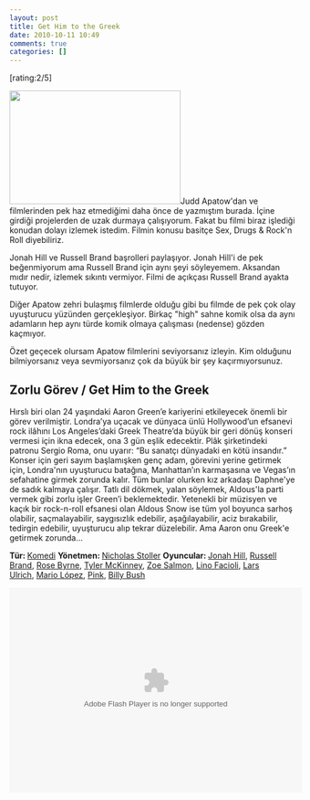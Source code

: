 ```yaml
---
layout: post
title: Get Him to the Greek
date: 2010-10-11 10:49
comments: true
categories: []
---
```

[rating:2/5]

<img class="alignright size-medium wp-image-2015" title="1108586_Get_Him_To_The_Greek" src="http://onurbaykal.com.tr/wp-content/uploads/2010/10/1108586_Get_Him_To_The_Greek-300x199.jpg" alt="" width="300" height="199" />Judd Apatow'dan ve filmlerinden pek haz etmediğimi daha önce de yazmıştım burada. İçine girdiği projelerden de uzak durmaya çalışıyorum. Fakat bu filmi biraz işlediği konudan dolayı izlemek istedim. Filmin konusu basitçe Sex, Drugs &amp; Rock'n Roll diyebiliriz.

Jonah Hill ve Russell Brand başrolleri paylaşıyor. Jonah Hill'i de pek beğenmiyorum ama Russell Brand için aynı şeyi söyleyemem. Aksandan mıdır nedir, izlemek sıkıntı vermiyor. Filmi de açıkçası Russell Brand ayakta tutuyor.

Diğer Apatow zehri bulaşmış filmlerde olduğu gibi bu filmde de pek çok olay uyuşturucu yüzünden gerçekleşiyor. Birkaç "high" sahne komik olsa da aynı adamların hep aynı türde komik olmaya çalışması (nedense) gözden kaçmıyor.

Özet geçecek olursam Apatow filmlerini seviyorsanız izleyin. Kim olduğunu bilmiyorsanız veya sevmiyorsanız çok da büyük bir şey kaçırmıyorsunuz.

<!--more-->
<h2>Zorlu Görev / Get Him to the Greek</h2>
Hırslı biri olan 24 yaşındaki Aaron Green’e kariyerini etkileyecek önemli bir görev verilmiştir. Londra’ya uçacak ve dünyaca ünlü Hollywood’un efsanevi rock ilâhını Los Angeles’daki Greek Theatre’da büyük bir geri dönüş konseri vermesi için ikna edecek, ona 3 gün eşlik edecektir. Plâk şirketindeki patronu Sergio Roma, onu uyarır: “Bu sanatçı dünyadaki en kötü insandır.” Konser için geri sayım başlamışken genç adam, görevini yerine getirmek için, Londra'nın uyuşturucu batağına, Manhattan’ın karmaşasına ve Vegas’ın sefahatine girmek zorunda kalır. Tüm bunlar olurken kız arkadaşı Daphne'ye de sadık kalmaya çalışır. Tatlı dil dökmek, yalan söylemek, Aldous'la parti vermek gibi zorlu işler Green’i beklemektedir. Yetenekli bir müzisyen ve kaçık bir rock-n-roll efsanesi olan Aldous Snow ise tüm yol boyunca sarhoş olabilir, saçmalayabilir, saygısızlık edebilir, aşağılayabilir, aciz bırakabilir, tedirgin edebilir, uyuşturucu alıp tekrar düzelebilir. Ama Aaron onu Greek'e getirmek zorunda...

<strong>Tür: </strong><a href="http://www.sinema.com/Search.aspx?SearchType=ByTag&amp;TagPairs=Genre=Komedi">Komedi</a>
<strong>Yönetmen: </strong><a href="http://www.sinema.com/Search.aspx?SearchType=ByTag&amp;TagPairs=Director=Nicholas+Stoller">Nicholas Stoller</a>
<strong>Oyuncular: </strong><a href="http://www.sinema.com/Search.aspx?SearchType=ByTag&amp;TagPairs=Cast=Jonah+Hill">Jonah Hill</a>, <a href="http://www.sinema.com/Search.aspx?SearchType=ByTag&amp;TagPairs=Cast=Russell+Brand">Russell Brand</a>, <a href="http://www.sinema.com/Search.aspx?SearchType=ByTag&amp;TagPairs=Cast=Rose+Byrne">Rose Byrne</a>, <a href="http://www.sinema.com/Search.aspx?SearchType=ByTag&amp;TagPairs=Cast=Tyler+McKinney">Tyler McKinney</a>, <a href="http://www.sinema.com/Search.aspx?SearchType=ByTag&amp;TagPairs=Cast=Zoe+Salmon">Zoe Salmon</a>, <a href="http://www.sinema.com/Search.aspx?SearchType=ByTag&amp;TagPairs=Cast=Lino+Facioli">Lino Facioli</a>, <a href="http://www.sinema.com/Search.aspx?SearchType=ByTag&amp;TagPairs=Cast=Lars+Ulrich">Lars Ulrich</a>, <a href="http://www.sinema.com/Search.aspx?SearchType=ByTag&amp;TagPairs=Cast=Mario+L%c3%b3pez">Mario López</a>, <a href="http://www.sinema.com/Search.aspx?SearchType=ByTag&amp;TagPairs=Cast=Pink">Pink</a>, <a href="http://www.sinema.com/Search.aspx?SearchType=ByTag&amp;TagPairs=Cast=Billy+Bush">Billy Bush</a>

<object id="4259" classid="clsid:d27cdb6e-ae6d-11cf-96b8-444553540000" width="513" height="359" codebase="http://download.macromedia.com/pub/shockwave/cabs/flash/swflash.cab#version=6,0,40,0"><param name="name" value="4259" /><param name="align" value="middle" /><param name="quality" value="high" /><param name="play" value="true" /><param name="loop" value="true" /><param name="scale" value="showall" /><param name="wmode" value="transparent" /><param name="devicefont" value="false" /><param name="bgcolor" value="#00000" /><param name="menu" value="true" /><param name="allowFullScreen" value="true" /><param name="allowScriptAccess" value="always" /><param name="flashVars" value="flash_dir=http://www.sinema.com/Clients/Tikle/flash/&amp;lang=Turkish&amp;pic_size1=80x60&amp;pic_size2=621x349&amp;pic_size2_quality=HIGH&amp;file_format=FLV&amp;sub_file_format=FLV1&amp;file_quality=HIGH&amp;object_id=TRVideos-main&amp;object_key=TRVideos-main&amp;language_file=http://www.sinema.com/Clients/Tikle/flash/tikle_language.xml&amp;config_file=http://www.sinema.com/Clients/Tikle/flash/config_sinema_embed.xml&amp;skin_file=http://www.sinema.com/Clients/Tikle/flash/gui_sinema.swf&amp;layout_file=http://www.sinema.com/Clients/Tikle/flash/layout_sinema_embed.xml&amp;auto_play=false&amp;media_id=90258" /><param name="src" value="http://www.sinema.com/Clients/Tikle/flash/nova_player.swf" /><param name="flashvars" value="flash_dir=http://www.sinema.com/Clients/Tikle/flash/&amp;lang=Turkish&amp;pic_size1=80x60&amp;pic_size2=621x349&amp;pic_size2_quality=HIGH&amp;file_format=FLV&amp;sub_file_format=FLV1&amp;file_quality=HIGH&amp;object_id=TRVideos-main&amp;object_key=TRVideos-main&amp;language_file=http://www.sinema.com/Clients/Tikle/flash/tikle_language.xml&amp;config_file=http://www.sinema.com/Clients/Tikle/flash/config_sinema_embed.xml&amp;skin_file=http://www.sinema.com/Clients/Tikle/flash/gui_sinema.swf&amp;layout_file=http://www.sinema.com/Clients/Tikle/flash/layout_sinema_embed.xml&amp;auto_play=false&amp;media_id=90258" /><param name="allowfullscreen" value="true" /><embed id="4259" type="application/x-shockwave-flash" width="513" height="359" src="http://www.sinema.com/Clients/Tikle/flash/nova_player.swf" flashvars="flash_dir=http://www.sinema.com/Clients/Tikle/flash/&amp;lang=Turkish&amp;pic_size1=80x60&amp;pic_size2=621x349&amp;pic_size2_quality=HIGH&amp;file_format=FLV&amp;sub_file_format=FLV1&amp;file_quality=HIGH&amp;object_id=TRVideos-main&amp;object_key=TRVideos-main&amp;language_file=http://www.sinema.com/Clients/Tikle/flash/tikle_language.xml&amp;config_file=http://www.sinema.com/Clients/Tikle/flash/config_sinema_embed.xml&amp;skin_file=http://www.sinema.com/Clients/Tikle/flash/gui_sinema.swf&amp;layout_file=http://www.sinema.com/Clients/Tikle/flash/layout_sinema_embed.xml&amp;auto_play=false&amp;media_id=90258" allowscriptaccess="always" allowfullscreen="true" menu="true" bgcolor="#00000" devicefont="false" wmode="transparent" scale="showall" loop="true" play="true" quality="high" align="middle" name="4259"></embed></object>
